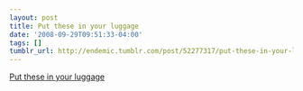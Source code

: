 ```yaml
---
layout: post
title: Put these in your luggage
date: '2008-09-29T09:51:33-04:00'
tags: []
tumblr_url: http://endemic.tumblr.com/post/52277317/put-these-in-your-luggage
---
```

[Put these in your luggage](http://blog.makezine.com/archive/2008/09/metal_plates_send_message.html?CMP=OTC-0D6B48984890)  
